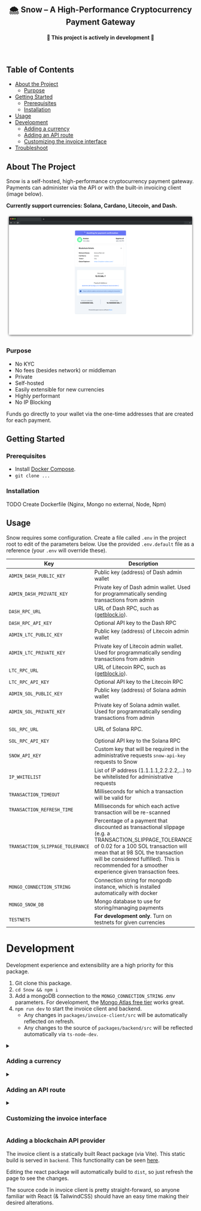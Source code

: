 <br />

<h2 align="center">
🌨️ Snow – A High-Performance Cryptocurrency Payment Gateway
</h2>

<h4 align="center">
  <b>🚧 This project is actively in development 🚧</b>
</h4>

<br />
<!-- TODO: Snow Vector --->

<!-- TABLE OF CONTENTS -->
## Table of Contents

* [About the Project](#about-the-project)
  * [Purpose](#purpose)
* [Getting Started](#getting-started)
  * [Prerequisites](#prerequisites)
  * [Installation](#installation)
* [Usage](#usage)
* [Development](#development)
  * [Adding a currency](#adding-a-currency)
  * [Adding an API route](#adding-a-currency)
  * [Customizing the invoice interface](#customizing-the-invoice-interface)
* [Troubleshoot](#troubleshoot)

## About The Project

Snow is a self-hosted, high-performance cryptocurrency payment gateway. Payments can administer via the API or with the built-in invoicing client (image below).

**Currently support currencies: Solana, Cardano, Litecoin, and Dash.**

<p align="left">
  <img src="assets/invoice-frame.png" width="650" alt="Invoice Preview">
</p>

### Purpose

* No KYC
* No fees (besides network) or middleman
* Private
* Self-hosted
* Easily extensible for new currencies
* Highly performant
* No IP Blocking

Funds go directly to your wallet via the one-time addresses that are created for each payment.

## Getting Started

### Prerequisites

* Install [Docker Compose](https://docs.docker.com/compose/install/).
* `git clone ...`

### Installation

TODO Create Dockerfile (Nginx, Mongo no external, Node, Npm)

## Usage

Snow requires some configuration. Create a file called `.env` in the project root to edit of the parameters below. Use the provided `.env.default` file as a reference (your `.env` will override these).

| Key                              | Description                    | Required | Default |
|----------------------------------|----------------------------|----------------------------------|--|
| `ADMIN_DASH_PUBLIC_KEY`             | Public key (address) of Dash admin wallet    | **Yes** | *null* |
| `ADMIN_DASH_PRIVATE_KEY`         | Private key of Dash admin wallet. Used for programmatically sending transactions from admin   | No |  *null* |
| `DASH_RPC_URL`           | URL of Dash RPC, such as ([getblock.io](getblock.io)). | **Yes** | *null* |
| `DASH_RPC_API_KEY`         | Optional API key to the Dash RPC  | No | *null* |
| `ADMIN_LTC_PUBLIC_KEY`             | Public key (address) of Litecoin admin wallet    | **Yes** | *null* |
| `ADMIN_LTC_PRIVATE_KEY`         | Private key of Litecoin admin wallet. Used for programmatically sending transactions from admin   | No | *null* |
| `LTC_RPC_URL`           | URL of Litecoin RPC, such as ([getblock.io](getblock.io)). | **Yes** | *null* |
| `LTC_RPC_API_KEY`         | Optional API key to the Litecoin RPC  | No | *null* |
| `ADMIN_SOL_PUBLIC_KEY`             | Public key (address) of Solana admin wallet    | **Yes** | *null* |
| `ADMIN_SOL_PRIVATE_KEY`         | Private key of Solana admin wallet. Used for programmatically sending transactions from admin   | No | *null* |
| `SOL_RPC_URL`           | URL of Solana RPC. | No | https://api.mainnet-beta.solana.com |
| `SOL_RPC_API_KEY`         | Optional API key to the Solana RPC  | No | *null* |
| `SNOW_API_KEY`         | Custom key that will be required in the administrative requests `snow-api-key` requests to Snow | No | *null* |
| `IP_WHITELIST`         | List of IP address (1.1.1.1,2.2.2.2,...) to be whitelisted for administrative requests | No | *null* |
| `TRANSACTION_TIMEOUT` | Milliseconds for which a transaction will be valid for  | No | 1200000 (20 Minutes) |
| `TRANSACTION_REFRESH_TIME` | Milliseconds for which each active transaction will be re-scanned | No | 10000 (10 Seconds) |
| `TRANSACTION_SLIPPAGE_TOLERANCE` | Percentage of a payment that discounted as transactional slippage (e.g. a TRANSACTION_SLIPPAGE_TOLERANCE of 0.02 for a 100 SOL transaction will mean that at 98 SOL the transaction will be considered fulfilled). This is recommended for a smoother experience given transaction fees. | No | 0.02 |
| `MONGO_CONNECTION_STRING` | Connection string for mongodb instance, which is installed automatically with docker | No | mongodb://localhost:27017 |
| `MONGO_SNOW_DB` | Mongo database to use for storing/managing payments | No | snow |
| `TESTNETS` | **For development only**. Turn on testnets for given currencies | No | false |

# Development

Development experience and extensibility are a high priority for this package.

1. Git clone this package.
2. `cd Snow && npm i`
3. Add a mongoDB connection to the `MONGO_CONNECTION_STRING` .env parameters. For development, the [Mongo Atlas free tier](https://www.mongodb.com/cloud/atlas/signup) works great.
4. `npm run dev` to start the invoice client and backend.
    * Any changes in `packages/invoice-client/src` will be automatically reflected on refresh.
    * Any changes to the source of `packages/backend/src` will be reflected automatically via `ts-node-dev`.

<details>

<summary>

### Adding a currency

</summary>

There's four steps in adding a currency to this package.

1. Add the ticker, along with some metadata, to the currencies type in [packages/common/src/currencies.ts](packages/common/src/currencies.ts).
2. Create the admin wallet. This is where payments are finally sent to and presumably the real wallet of the client. Note that the admin wallet can also be used to programmatically send transactions as well.
    * Start by taking a look at [Solana's admin wallet](packages/backend/src/adminWallets/Solana/index.ts) and note that you only need to implement two functions: `getBalance` and `sendTransaction`. The class that admin wallets inherit from, [GenericAdminWallet](packages/backend/src/adminWallets/GenericAdminWallet.ts), handles class inheritance.
3. Create the transactional wallet. This class can be thought of a payment, since a new transactional wallet is created for every payment, along with a new Public Key and Private Key. Transactional wallets, and their associated payment data, are stored in Mongo.
    1. Start by taking a look at [Solana's transactional wallet](packages/backend/src/transactionalWallets/Solana/index.ts) and note that you only need to implement three functions: `fromNew`, `getBalance` and `_cashOut`. The class that transactional wallets inherit from, [GenericTransactionalWallet](packages/backend/src/transactionalWallets/GenericTransactionalWallet.ts), handles the rest.  
4. Add both the transactional and admin wallet classes to [packages/backend/src/currenciesToWallets.ts](packages/backend/src/currenciesToWallets.ts) so it can be referred to by ticker across the project

**And that's it!** Start the dev environment and create a new payment of any amount with your new ticker.

</details>
<details>

<summary>

### Adding an API route

</summary>


</details>
<details>

<summary>

### Customizing the invoice interface

</summary>

The invoice client is a statically built React package (via Vite). This static build is served in `backend`. This functionality can be seen [here](packages/backend/src/routes/invoiceClient.ts).

Editing the react package will automatically build to `dist`, so just refresh the page to see the changes.

The source code in invoice client is pretty straight-forward, so anyone familiar with React (& TailwindCSS) should have an easy time making their desired alterations.

</details>

### Adding a blockchain API provider

</summary>

The invoice client is a statically built React package (via Vite). This static build is served in `backend`. This functionality can be seen [here](packages/backend/src/routes/invoiceClient.ts).

Editing the react package will automatically build to `dist`, so just refresh the page to see the changes.

The source code in invoice client is pretty straight-forward, so anyone familiar with React (& TailwindCSS) should have an easy time making their desired alterations.

</details>